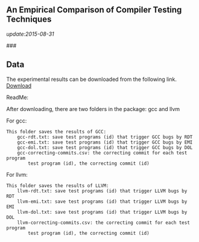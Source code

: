 An Empirical Comparison of Compiler Testing Techniques
---
*update:2015-08-31*  

###<h2 id="1"> Data </h2>

The experimental results can be downloaded from the following link.   
[Download](./file/emp.results.zip)   


ReadMe: 

After downloading, there are two folders in the package: gcc and llvm   
   
For gcc:   
   
	This folder saves the results of GCC:   
		gcc-rdt.txt: save test programs (id) that trigger GCC bugs by RDT   
		gcc-emi.txt: save test programs (id) that trigger GCC bugs by EMI   
		gcc-dol.txt: save test programs (id) that trigger GCC bugs by DOL   
		gcc-correcting-commits.csv: the correcting commit for each test program   
			test program (id), the correcting commit (id)   
   
   
For llvm:   

	This folder saves the results of LLVM:   
		llvm-rdt.txt: save test programs (id) that trigger LLVM bugs by RDT   
		llvm-emi.txt: save test programs (id) that trigger LLVM bugs by EMI   
		llvm-dol.txt: save test programs (id) that trigger LLVM bugs by DOL   
		llvm-correcting-commits.csv: the correcting commit for each test program   
			test program (id), the correcting commit (id)   	
